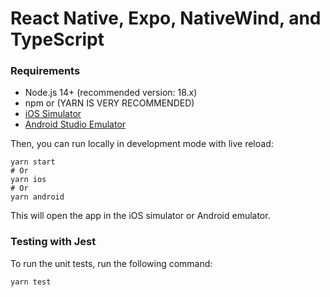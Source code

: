 # React Native, Expo, NativeWind, and TypeScript

### Requirements

- Node.js 14+ (recommended version: 18.x)
- npm or (YARN IS VERY RECOMMENDED)
- [iOS Simulator](https://docs.expo.dev/workflow/ios-simulator/)
- [Android Studio Emulator](https://docs.expo.dev/workflow/android-studio-emulator/)

Then, you can run locally in development mode with live reload:

```shell
yarn start
# Or
yarn ios
# Or
yarn android
```

This will open the app in the iOS simulator or Android emulator.

### Testing with Jest

To run the unit tests, run the following command:

```shell
yarn test
```
